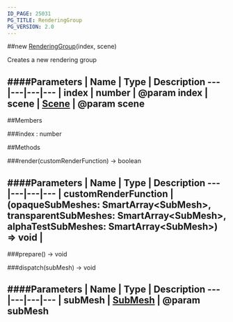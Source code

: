 ```yaml
---
ID_PAGE: 25031
PG_TITLE: RenderingGroup
PG_VERSION: 2.0
---
```

##new [RenderingGroup](/classes/RenderingGroup)(index, scene)



Creates a new rendering group




####Parameters
 | Name | Type | Description
---|---|---|---
 | index | number | @param index
 | scene | [Scene](/classes/Scene) | @param scene
---

##Members

###index : number














##Methods

###render(customRenderFunction) &rarr; boolean





####Parameters
 | Name | Type | Description
---|---|---|---
 | customRenderFunction | (opaqueSubMeshes: SmartArray&lt;SubMesh&gt;, transparentSubMeshes: SmartArray&lt;SubMesh&gt;, alphaTestSubMeshes: SmartArray&lt;SubMesh&gt;) =&gt; void | 
---

###prepare() &rarr; void






###dispatch(subMesh) &rarr; void

####Parameters
 | Name | Type | Description
---|---|---|---
 | subMesh | [SubMesh](/classes/SubMesh) | @param subMesh
---
